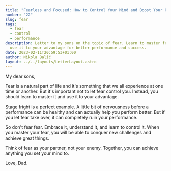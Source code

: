 ```yaml
---
title: "Fearless and Focused: How to Control Your Mind and Boost Your Performance"
number: "22"
slug: fear
tags:
  - fear
  - control
  - performance
description: Letter to my sons on the topic of fear. Learn to master fear and
  use it to your advantage for better performance and success.
date: 2023-02-11T20:59:53+01:00
author: Nikola Balić
layout: ../../layouts/LetterLayout.astro
---
```

My dear sons,

Fear is a natural part of life and it's something that we all experience at one time or another. But it's important not to let fear control you. Instead, you should learn to master it and use it to your advantage.

Stage fright is a perfect example. A little bit of nervousness before a performance can be healthy and can actually help you perform better. But if you let fear take over, it can completely ruin your performance.

So don't fear fear. Embrace it, understand it, and learn to control it. When you master your fear, you will be able to conquer new challenges and achieve great things.

Think of fear as your partner, not your enemy. Together, you can achieve anything you set your mind to.

Love, Dad.